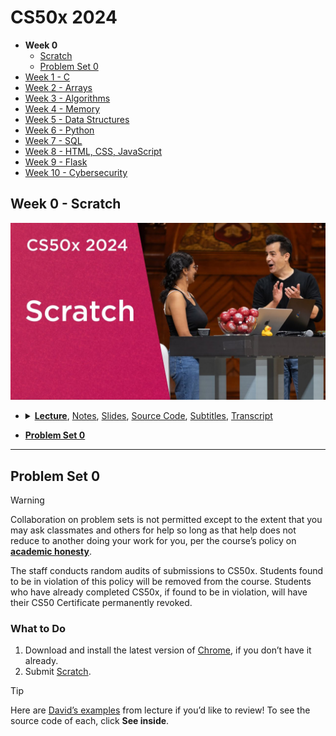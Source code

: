 [Thumbnail]: ../../../images/2024/weeks/0.jpg

[0 CS50 Video Player]: https://video.cs50.io/3LPJfIKxwWc
[0 360p SDR]: https://cdn.cs50.net/2023/fall/lectures/0/lecture0-360p.mp4.download
[0 720p SDR]: https://cdn.cs50.net/2023/fall/lectures/0/lecture0-720p.mp4.download
[0 1080p SDR]: https://cdn.cs50.net/2023/fall/lectures/0/lecture0-1080p.mp4.download
[0 4K HDR]: https://cdn.cs50.net/2023/fall/lectures/0/lecture0-4k-hdr.mp4.download
[0 YouTube]: https://youtu.be/3LPJfIKxwWc

[Problem Set]: https://cs50.harvard.edu/x/2024/psets/0

# CS50x 2024
- **Week 0**
  - [Scratch](#week-0---scratch)
  - [Problem Set 0](#problem-set-0)
- [Week 1 - C](../../weeks/1)
- [Week 2 - Arrays](../../weeks/2)
- [Week 3 - Algorithms](../../weeks/3)
- [Week 4 - Memory](../../weeks/4)
- [Week 5 - Data Structures](../../weeks/5)
- [Week 6 - Python](../../weeks/6)
- [Week 7 - SQL](../../weeks/7)
- [Week 8 - HTML, CSS, JavaScript](../../weeks/8)
- [Week 9 - Flask](../../weeks/9)
- [Week 10 - Cybersecurity](../../weeks/10)

## Week 0 - Scratch
[![Thumbnail][Thumbnail]][0 YouTube]

<ul>
<li><details>
<summary>
<a href="https://youtu.be/3LPJfIKxwWc"><b>Lecture</b></a>, 
<a href="https://cs50.harvard.edu/x/2024/notes/0">Notes</a>, 
<a href="https://cdn.cs50.net/2023/fall/lectures/0/lecture0.pdf">Slides</a>, 
<a href="https://cdn.cs50.net/2023/fall/lectures/0/src0.zip">Source Code</a>, 
<a href="https://cdn.cs50.net/2023/fall/lectures/0/lang/en/lecture0.srt">Subtitles</a>, 
<a href="https://cdn.cs50.net/2023/fall/lectures/0/lang/en/lecture0.txt">Transcript</a>
</summary>

- [CS50 Video Player][0 CS50 Video Player]
- MP4 in [360p SDR][0 360p SDR], [720p SDR][0 720p SDR], [1080p SDR][0 1080p SDR], [4K HDR][0 4K HDR]
- [YouTube][0 YouTube]
</details></li>
</ul>

- **[Problem Set 0][Problem Set]**

---

## Problem Set 0
> [!WARNING]
> Collaboration on problem sets is not permitted except to the extent that you may ask classmates and others for help so long as that help does not reduce to another doing your work for you, per the course’s policy on **[academic honesty](https://cs50.harvard.edu/x/2024/syllabus/#academic-honesty)**.
> 
> The staff conducts random audits of submissions to CS50x. Students found to be in violation of this policy will be removed from the course. Students who have already completed CS50x, if found to be in violation, will have their CS50 Certificate permanently revoked.

### What to Do
1. Download and install the latest version of [Chrome](https://www.google.com/chrome), if you don’t have it already.
2. Submit [Scratch](https://cs50.harvard.edu/x/2024/psets/0/scratch).

> [!TIP]
> Here are [David’s examples](https://scratch.mit.edu/studios/30233348/) from lecture if you’d like to review! To see the source code of each, click **See inside**.
